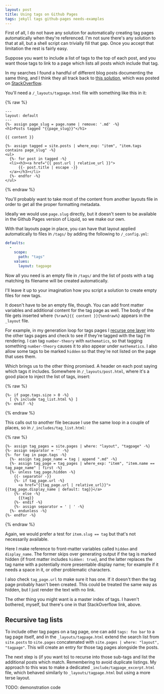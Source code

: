 ```yaml
---
layout: post
title: Using tags on Github Pages
tags: jekyll tags github-pages needs-examples
---
```

First of all, I do not have any solution for automatically creating tag
pages automatically when they're referenced.  I'm not sure there's any
solution to that at all, but a shell script can trivially fill that gap.
Once you accept that limitation the rest is fairly easy.

Suppose you want to include a list of tags to the top of each post, and
you want those tags to link to a page which lists all posts which
include that tag.

In my searches I found a handful of different blog posts documenting the
same thing, and I think they all track back to [this solution][a
solution], which was posted on [StackOverflow][a so solution].

You'll need a `/_layouts/tagpage.html` file with something like this in
it:

{% raw %}
```liquid
---
layout: default
---
{%- assign page_slug = page.name | remove: '.md' -%}
<h1>Posts tagged "{{page_slug}}"</h1>

{{ content }}

{%- assign tagged = site.posts | where_exp: "item", "item.tags contains page_slug" -%}
<ul>
  {%- for post in tagged -%}
  <li><h3><a href="{{ post.url | relative_url }}">
      {{- post.title | escape -}}
  </a></h3></li>
  {%- endfor -%}
</ul>
```
{% endraw %}

You'll probably want to take most of the content from another layouts
file in order to get all the proper formatting metadata.

Ideally we would use `page.slug` directly, but it doesn't seem to be
available in the Github Pages version of Liquid, so we make our own.

With that layouts page in place, you can have that layout applied
automatically to files in `/tags/` by adding the following to
`/_config.yml`:

```yaml
defaults:
  -
    scope:
      path: "tags"
    values:
      layout: tagpage
```

Now all you need is an empty file in `/tags/` and the list of posts with
a tag matching its filename will be created automatically.

I'll leave it up to your imagination how you script a solution to create
empty files for new tags.

It doesn't have to be an empty file, though.  You can add front matter
variables and additional content for the tag page as well.  The body of
the file gets inserted where `{%raw%}{{ content }}{%endraw%}` appears in
the `_layout` file.

For example, in my generation loop for tags pages I [recurse one
layer](#recursive-tag-lists) into the other tags pages and check to see
if they're tagged with the tag I'm rendering.  I can tag `number-theory`
with `mathematics`, so that tagging something `number-theory` causes it
to also appear under `mathematics`.  I also allow some tags to be marked
`hidden` so that they're not listed on the page that uses them.

Which brings us to the other thing promised.  A header on each
post saying which tags it includes.  Somewhere in `/_layouts/post.html`,
where it's a good place to inject the list of tags, insert:

{% raw %}
```liquid
{%- if page.tags.size > 0 -%}
  [ {% include tag_list.html %} ]
{%- endif -%}
```
{% endraw %}

This calls out to another file because I use the same loop in a couple
of places, so in `/_includes/tag_list.html`:

{% raw %}
```liquid
{%- assign tag_pages = site.pages | where: "layout", "tagpage" -%}
{%- assign separator = '' -%}
{%- for tag in page.tags -%}
  {%- assign tag_page_name = tag | append ".md" -%}
  {%- assign tag_page = tag_pages | where_exp: "item", "item.name == tag_page_name" | first -%}
  {%- unless tag_page.hidden -%}
    {{- separator -}}
    {%- if tag_page.url -%}
      <a href="{{tag_page.url | relative_url}}">{{tag_page.display_name | default: tag}}</a>
    {%- else -%}
      {{tag}}
    {%- endif -%}
    {%- assign separator = ' | ' -%}
  {%- endunless -%}
{%- endfor -%}
```
{% endraw %}

Again, we would prefer a test for `item.slug == tag` but that's not
necessarily available.

Here I make reference to front-matter variables called `hidden` and
`display_name`.  The former skips over generating output if the tag is
marked hidden (if front matter includes `hidden: true`), and the latter
replaces the tag name with a potentially more presentable display name;
for example if it needs a space in it, or other problematic characters.

I also check `tag_page.url` to make sure it has one.  If it doesn't then
the tag page probably hasn't been created.  This could be treated the
same way as hidden, but I just render the text with no link.

The other thing you might want is a master index of tags.  I haven't
bothered, myself, but there's one in that StackOverflow link, above.

## Recursive tag lists

To include other tag pages on a tag page, one can add `tags: foo bar` to
a tag page itself, and in the `_layouts/tagpage.html` extend the search
list from `site.posts` to `site.pages` concatenated with
`site.pages | where: "layout", "tagpage"`.  This will create an entry
for those tag pages alongside the posts.

The next step is (if you want to) to recurse into those sub-tags and
list the additional posts which match.  Remembering to avoid duplicate
listings.  My approach to this was to make a dedicated
`_include/tagpage_excerpt.html` file, which behaved similarly to
`_layouts/tagpage.html` but using a more terse layout.

TODO: demonstration code


[a solution]: <https://christianspecht.de/2014/10/25/separate-pages-per-tag-category-with-jekyll-without-plugins/>
[a so solution]: <https://stackoverflow.com/a/21002505/2417578>
